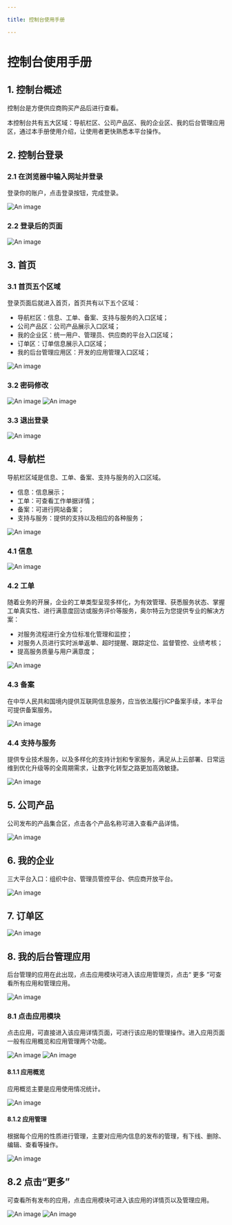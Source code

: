 ```yaml
---

title: 控制台使用手册

---
```


# 控制台使用手册


## 1.  控制台概述

控制台是方便供应商购买产品后进行查看。

本控制台共有五大区域：导航栏区、公司产品区、我的企业区、我的后台管理应用区，通过本手册使用介绍，让使用者更快熟悉本平台操作。


## 2.  控制台登录

### 2.1 在浏览器中输入网址并登录

登录你的账户，点击登录按钮，完成登录。

![An image](./img/console_imgs/cz1.png)

### 2.2 登录后的页面

![An image](./img/console_imgs/cz2.png)


## 3.  首页

### 3.1 首页五个区域

登录页面后就进入首页，首页共有以下五个区域：
- 导航栏区：信息、工单、备案、支持与服务的入口区域；
- 公司产品区：公司产品展示入口区域；
- 我的企业区：统一用户、管理员、供应商的平台入口区域；
- 订单区：订单信息展示入口区域；
- 我的后台管理应用区：开发的应用管理入口区域；

![An image](./img/console_imgs/cz3.png)

### 3.2 密码修改

![An image](./img/console_imgs/cz4.png)
![An image](./img/console_imgs/cz5.png)

### 3.3 退出登录

![An image](./img/console_imgs/cz6.png)


## 4.  导航栏

导航栏区域是信息、工单、备案、支持与服务的入口区域。
- 信息：信息展示；
- 工单：可查看工作单据详情；
- 备案：可进行网站备案；
- 支持与服务：提供的支持以及相应的各种服务；

![An image](./img/console_imgs/cz7.png)

### 4.1 信息

![An image](./img/console_imgs/cz8.png)

### 4.2 工单

随着业务的开展，企业的工单类型呈现多样化，为有效管理、获悉服务状态、掌握工单真实性、进行满意度回访或服务评价等服务，奥尔特云为您提供专业的解决方案：
- 对服务流程进行全方位标准化管理和监控；
- 对服务人员进行实时派单返单、超时提醒、跟踪定位、监督管控、业绩考核；
- 提高服务质量与用户满意度；

![An image](./img/console_imgs/cz9.png)

### 4.3 备案

在中华人民共和国境内提供互联网信息服务，应当依法履行ICP备案手续，本平台可提供备案服务。

![An image](./img/console_imgs/cz10.png)

### 4.4 支持与服务

提供专业技术服务，以及多样化的支持计划和专家服务，满足从上云部署、日常运维到优化升级等的全周期需求，让数字化转型之路更加高效敏捷。

![An image](./img/console_imgs/cz11.png)


## 5.  公司产品

公司发布的产品集合区，点击各个产品名称可进入查看产品详情。

![An image](./img/console_imgs/cz12.png)


## 6.  我的企业

三大平台入口：组织中台、管理员管控平台、供应商开放平台。

![An image](./img/console_imgs/cz13.png)


## 7.  订单区 

![An image](./img/console_imgs/cz14.png)


## 8.  我的后台管理应用

后台管理的应用在此出现，点击应用模块可进入该应用管理页，点击“ 更多 ”可查看所有应用和管理应用。

![An image](./img/console_imgs/cz15.png)


### 8.1 点击应用模块

点击应用，可直接进入该应用详情页面，可进行该应用的管理操作。进入应用页面一般有应用概览和应用管理两个功能。

![An image](./img/console_imgs/cz16.png)
![An image](./img/console_imgs/cz17.png)

#### 8.1.1 应用概览

应用概览主要是应用使用情况统计。

![An image](./img/console_imgs/cz18.png)

#### 8.1.2 应用管理

根据每个应用的性质进行管理，主要对应用内信息的发布的管理，有下线、删除、编辑、查看等操作。

![An image](./img/console_imgs/cz19.png)

## 8.2 点击“更多”

可查看所有发布的应用，点击应用模块可进入该应用的详情页以及管理应用。

![An image](./img/console_imgs/cz20.png)
![An image](./img/console_imgs/cz21.png)


